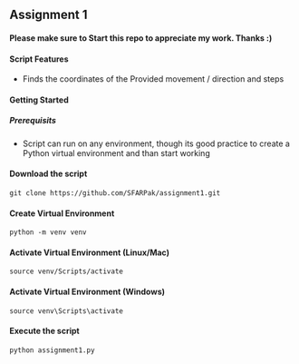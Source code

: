 ## Assignment 1
#### Please make sure to Start this repo to appreciate my work. Thanks :)

#### Script Features
- Finds the coordinates of the Provided movement / direction and steps


#### Getting Started
##### Prerequisits
- Script can run on any environment, though its good practice to create a Python virtual environment and than start working

#### Download the script
```
git clone https://github.com/SFARPak/assignment1.git
```

#### Create Virtual Environment
```
python -m venv venv
```

#### Activate Virtual Environment (Linux/Mac)
```
source venv/Scripts/activate
```
#### Activate Virtual Environment (Windows)
```
source venv\Scripts\activate
```

#### Execute the script
```
python assignment1.py
```
